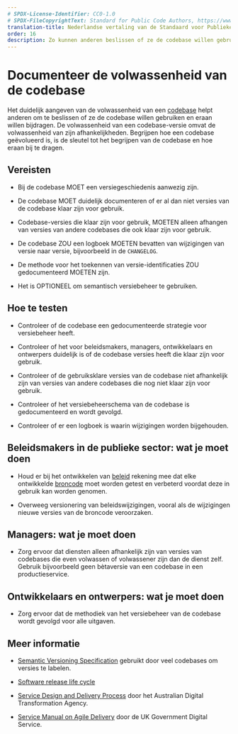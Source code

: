 ```yaml
---
# SPDX-License-Identifier: CC0-1.0
# SPDX-FileCopyrightText: Standard for Public Code Authors, https://www.standardforpubliccode.org/AUTHORS.html
translation-title: Nederlandse vertaling van de Standaard voor Publieke Code
order: 16
description: Zo kunnen anderen beslissen of ze de codebase willen gebruiken en eraan willen bijdragen.
---
```


# Documenteer de volwassenheid van de codebase

Het duidelijk aangeven van de volwassenheid van een [codebase](../glossary.html#codebase) helpt anderen om te beslissen of ze de codebase willen gebruiken en eraan willen bijdragen. De volwassenheid van een codebase-versie omvat de volwassenheid van zijn afhankelijkheden. Begrijpen hoe een codebase geëvolueerd is, is de sleutel tot het begrijpen van de codebase en hoe eraan bij te dragen.

## Vereisten

- Bij de codebase MOET een versiegeschiedenis aanwezig zijn.

- De codebase MOET duidelijk documenteren of er al dan niet versies van de codebase klaar zijn voor gebruik.

- Codebase-versies die klaar zijn voor gebruik, MOETEN alleen afhangen van versies van andere codebases die ook klaar zijn voor gebruik.

- De codebase ZOU een logboek MOETEN bevatten van wijzigingen van versie naar versie, bijvoorbeeld in de `CHANGELOG`.

- De methode voor het toekennen van versie-identificaties ZOU gedocumenteerd MOETEN zijn.

- Het is OPTIONEEL om semantisch versiebeheer te gebruiken.

## Hoe te testen

- Controleer of de codebase een gedocumenteerde strategie voor versiebeheer heeft.

- Controleer of het voor beleidsmakers, managers, ontwikkelaars en ontwerpers duidelijk is of de codebase versies heeft die klaar zijn voor gebruik.

- Controleer of de gebruiksklare versies van de codebase niet afhankelijk zijn van versies van andere codebases die nog niet klaar zijn voor gebruik.

- Controleer of het versiebeheerschema van de codebase is gedocumenteerd en wordt gevolgd.

- Controleer of er een logboek is waarin wijzigingen worden bijgehouden.

## Beleidsmakers in de publieke sector: wat je moet doen

- Houd er bij het ontwikkelen van [beleid](../glossary.html#beleid) rekening mee dat elke ontwikkelde [broncode](/nl/glossary.html#broncode) moet worden getest en verbeterd voordat deze in gebruik kan worden genomen.

- Overweeg versionering van beleidswijzigingen, vooral als de wijzigingen nieuwe versies van de broncode veroorzaken.

## Managers: wat je moet doen

- Zorg ervoor dat diensten alleen afhankelijk zijn van versies van codebases die even volwassen of volwassener zijn dan de dienst zelf. Gebruik bijvoorbeeld geen bètaversie van een codebase in een productieservice.

## Ontwikkelaars en ontwerpers: wat je moet doen

- Zorg ervoor dat de methodiek van het versiebeheer van de codebase wordt gevolgd voor alle uitgaven.

## Meer informatie

* [Semantic Versioning Specification](https://semver.org/) gebruikt door veel codebases om versies te labelen.

* [Software release life cycle](https://en.wikipedia.org/wiki/Software_release_life_cycle)

* [Service Design and Delivery Process](https://www.dta.gov.au/help-and-advice/build-and-improve-services/service-design-and-delivery-process) door het Australian Digital Transformation Agency.

* [Service Manual on Agile Delivery](https://www.gov.uk/service-manual/agile-delivery) door de UK Government Digital Service.

